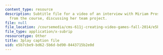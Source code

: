 ```yaml
---
content_type: resource
description: Subtitle file for a video of an interview with Miriam Prosnitz, a student
  from the course, discussing her team project.
file: null
file_location: /coursemedia/cms-611j-creating-video-games-fall-2014/e5b7cbe9bd625b6dbd908443715b2e0d_-3ixsZ7fBUI.vtt
file_type: application/x-subrip
resourcetype: Other
title: 3play caption file
uid: e5b7cbe9-bd62-5b6d-bd90-8443715b2e0d
---
```

